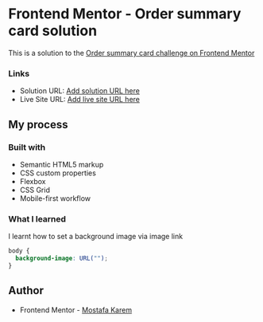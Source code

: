 # Frontend Mentor - Order summary card solution

This is a solution to the [Order summary card challenge on Frontend Mentor](https://www.frontendmentor.io/challenges/order-summary-component-QlPmajDUj)


### Links

- Solution URL: [Add solution URL here](https://your-solution-url.com)
- Live Site URL: [Add live site URL here](https://your-live-site-url.com)

## My process

### Built with

- Semantic HTML5 markup
- CSS custom properties
- Flexbox
- CSS Grid
- Mobile-first workflow


### What I learned

I learnt how to set a background image via image link

```css
body {
  background-image: URL("");
}
```


## Author

- Frontend Mentor - [Mostafa Karem](https://www.frontendmentor.io/profile/Mostafa-Alfiky)
